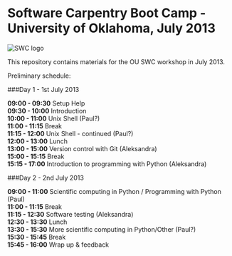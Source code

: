 Software Carpentry Boot Camp - University of Oklahoma, July 2013
=================================

![SWC logo](http://software-carpentry.org/img/software-carpentry-banner.png)

This repository contains materials for the OU SWC workshop in July 2013. 

[contrib]: https://github.com/swcarpentry/boot-camps/blob/master/CONTRIBUTING.md
[wiki]: https://github.com/swcarpentry/boot-camps/wiki

Preliminary schedule:

###Day 1 - 1st July 2013

**09:00 -  09:30**  Setup Help  
**09:30 - 10:00** Introduction  
**10:00 - 11:00** Unix Shell (Paul?)  
**11:00 - 11:15** Break  
**11:15 - 12:00** Unix Shell - continued (Paul?)   
**12:00 - 13:00** Lunch   
**13:00 - 15:00** Version control with Git (Aleksandra)  
**15:00 - 15:15** Break  
**15:15 - 17:00** Introduction to programming with Python (Aleksandra)  

###Day 2 - 2nd July 2013

**09:00 - 11:00**  Scientific computing in Python / Programming with Python (Paul)  
**11:00 - 11:15** Break  
**11:15 - 12:30** Software testing (Aleksandra)  
**12:30 - 13:30** Lunch  
**13:30 - 15:30** More scientific computing in Python/Other (Paul?)  
**15:30 - 15:45** Break  
**15:45 - 16:00** Wrap up & feedback


